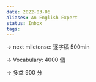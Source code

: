 ```yaml
---
date: 2022-03-06
aliases: An English Expert
status: Inbox
tags:
---
```



 → next miletonse: 逐字稿 500min
 
 → Vocabulary: 4000 個
 
 → 多益 900 分
